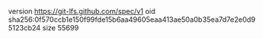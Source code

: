 version https://git-lfs.github.com/spec/v1
oid sha256:0f570ccb1e150f99fde15b6aa49605eaa413ae50a0b35ea7d7e2e0d95123cb24
size 55699
